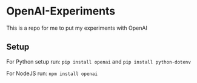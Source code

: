 # OpenAI-Experiments
This is a repo for me to put my experiments with OpenAI
## Setup
For Python setup run:
 ```pip install openai```
 and 
 ```pip install python-dotenv```


For NodeJS run:
 ```npm install openai```